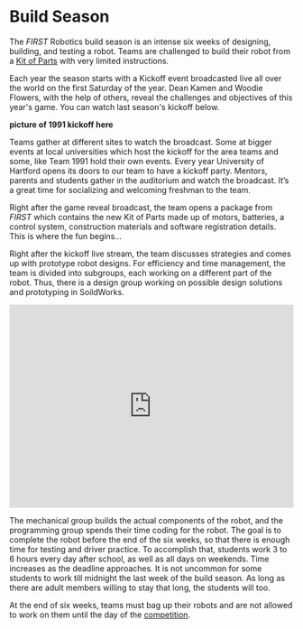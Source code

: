 # Build Season

The *FIRST* Robotics build season is an intense six weeks of designing, building, and testing a robot. Teams are challenged to build their robot from a [Kit of Parts](http://www.firstinspires.org/resource-library/frc/2016-kit-of-parts) with very limited instructions.

Each year the season starts with a Kickoff event broadcasted live all over the world on the first Saturday of the year. Dean Kamen and Woodie Flowers, with the help of others, reveal the challenges and objectives of this year's game. You can watch last season's kickoff below.
<google-youtube
  video-id="3lBiwIt2Xh8"
  height="360px"
  width="100%"
  rel="0"
  start="0"
  autoplay="0">
</google-youtube>

**picture of 1991 kickoff here**

Teams gather at different sites to watch the broadcast. Some at bigger events at local universities which host the kickoff for the area teams and some, like Team 1991 hold their own events. Every year University of Hartford opens its doors to our team to have a kickoff party. Mentors, parents and students gather in the auditorium and watch the broadcast. It’s a great time for socializing and welcoming freshman to the team.  

Right after the game reveal broadcast, the team opens a package from *FIRST* which contains the new Kit of Parts made up of motors, batteries, a control system, construction materials and software registration details. This is where the fun begins...  

Right after the kickoff live stream, the team discusses strategies and comes up with prototype robot designs. For efficiency and time management, the team is divided into subgroups, each working on a different part of the robot. Thus, there is a design group working on possible design solutions and prototyping in SoildWorks.  

<iframe width="100%" height="360px" src="https://www.youtube.com/embed/ogKYHcprYlU?list=PLiKqXuECiKNJaUpNv3ZW-gEKDxfWgShwG" frameborder="0" allowfullscreen></iframe>

The mechanical group builds the actual components of the robot, and the programming group spends their time coding for the robot. The goal is to complete the robot before the end of the six weeks, so that there is enough time for testing and driver practice. To accomplish that, students work 3 to 6 hours every day after school, as well as all days on weekends. Time increases as the deadline approaches. It is not uncommon for some students to work till midnight the last week of the build season. As long as there are adult members willing to stay that long, the students will too.

At the end of six weeks, teams must bag up their robots and are not allowed to work on them until the day of the [competition](#/post/5/).
